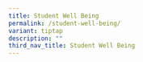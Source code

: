 ```yaml
---
title: Student Well Being
permalink: /student-well-being/
variant: tiptap
description: ""
third_nav_title: Student Well Being
---
```

